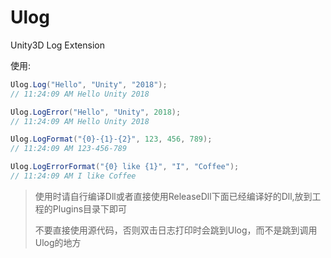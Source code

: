 # Ulog
Unity3D Log Extension

使用:

```c#
Ulog.Log("Hello", "Unity", "2018");
// 11:24:09 AM Hello Unity 2018 

Ulog.LogError("Hello", "Unity", 2018);
// 11:24:09 AM Hello Unity 2018 

Ulog.LogFormat("{0}-{1}-{2}", 123, 456, 789);
// 11:24:09 AM 123-456-789

Ulog.LogErrorFormat("{0} like {1}", "I", "Coffee");
// 11:24:09 AM I like Coffee
```

> 使用时请自行编译Dll或者直接使用ReleaseDll下面已经编译好的Dll,放到工程的Plugins目录下即可
>
> 不要直接使用源代码，否则双击日志打印时会跳到Ulog，而不是跳到调用Ulog的地方